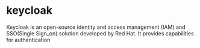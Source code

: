 # keycloak
 Keycloak is an open-source identity and access management (IAM) and SSO(Single Sign_on) solution developed by Red Hat. It provides capabilities for authentication
